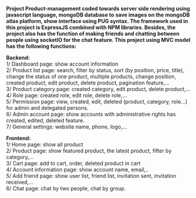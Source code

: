 **Project Product-management coded towards server side rendering using javascript language, mongoDB database to save images on the mongoDB atlas platform, show interface using PUG syntax. The framework used in this project is ExpressJS combined with NPM libraries. Besides, the project also has the function of making friends and chatting between people using socketIO for the chat feature. This project using MVC model has the following functions:**

  **Backend: <br />**
      1/ Dashboard page: show account information <br />
      2/ Product list page: search, filter by status, sort (by position, price, title), change the status of one product, multiple products, change position, created product, edit product, delete product, pagination feature,... <br />
      3/ Product category page: created category, edit product, delete product,... <br />
      4/ Role page: created role, edit role, delete role,... <br />
      5/ Permission page: view, created, edit, deleted (product, category, role...) for admin and delegated persons. <br />
      6/ Admin account page: show accounts with administrative rights has created, edited, deleted feature. <br />
      7/ General settings: website name, phone, logo,... <br />
      
  **Frontend: <br />**
    1/ Home page: show all product <br />
    2/ Product page: show featured product, the latest product, fifter by category,...<br />
    3/ Cart page: add to cart, order, deleted product in cart <br />
    4/ Account information page: show account name, email,.. <br />
    5/ Add friend page: show user list, friend list, invitation sent, invitation received,... <br />
    6/ Chat page: chat by two people, chat by group.
